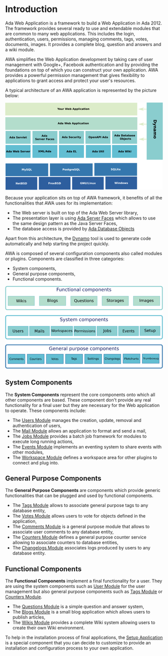 # Introduction

Ada Web Application is a framework to build a Web Application in Ada 2012.
The framework provides several ready to use and extendable modules that are common
to many web applications.  This includes the login, authentication, users, permissions,
managing comments, tags, votes, documents, images.  It provides a complete blog,
question and answers and a wiki module.

AWA simplifies the Web Application development by taking care of user management with
Google+, Facebook authentication and by providing the foundations on top of which you
can construct your own application.  AWA provides a powerful permission management
that gives flexibility to applications to grant access and protect your user's resources.

A typical architecture of an AWA application is represented by the picture below:

![Ada Web Application Architecture](images/awa_architecture_overview.png)

Because your application sits on top of AWA framework, it benefits of all the functionalities
that AWA uses for its implementation:

* The Web server is built on top of the Ada Web Server library,
* The presentation layer is using [Ada Server Faces](https://github.com/stcarrez/ada-asf) which allows to use the same design pattern as the Java Server Faces,
* The database access is provided by [Ada Database Objects](https://github.com/stcarrez/ada-ado)

Apart from this architecture, the [Dynamo](https://github.com/stcarrez/dynamo) tool is used to generate code automatically and help
starting the project quickly.

AWA is composed of several configuration components also called modules or plugins.
Components are classified in three categories:

* System components,
* General purpose components,
* Functional components.

![AWA Features](images/awa-features.png)

## System Components

The **System Components** represent the core components onto which all other components are based.
These component don't provide any real functionality for a final user but they are necessary for
the Web application to operate.  These components include:

* The [Users Module](AWA_Users.md) manages the creation, update, removal and authentication of users,
* The [Mail Module](AWA_Mail.md) allows an application to format and send a mail,
* The [Jobs Module](AWA_Jobs.md) provides a batch job framework for modules to execute long running actions,
* The [Events Module](AWA_Events.md) implements an eventing system to share events with other modules,
* The [Workspace Module](AWA_Workspaces.md) defines a workspace area for other plugins to connect and plug into.

## General Purpose Components

The **General Purpose Components** are components which provide generic functionalities that can
be plugged and used by functional components.

* The [Tags Module](AWA_Tags.md) allows to associate general purpose tags to any database entity,
* The [Votes Module](AWA_Votes.md) allows users to vote for objects defined in the application,
* The [Comments Module](AWA_Comments.md) is a general purpose module that allows to associate user comments to any database entity,
* The [Counters Module](AWA_Counters.md) defines a general purpose counter service allowing to associate counters to database entities,
* The [Changelogs Module](AWA_Changelogs.md) associates logs produced by users to any database entity.

## Functional Components

The **Functional Components** implement a final functionality for a user.  They are using the
system components such as [User Module](AWA_Users.md) for the user management but also general purpose components
such as [Tags Module](AWA_Tags.md) or [Counters Module](AWA_Counters.md).

* The [Questions Module](AWA_Questions.md) is a simple question and answer system,
* The [Blogs Module](AWA_Blogs.md) is a small blog application which allows users to publish articles,
* The [Wikis Module](AWA_Wikis.md) provides a complete Wiki system allowing users to create their own Wiki environment.

To help in the installation process of final applications,
the [Setup Application](AWA_Setup.md) is a special
component that you can decide to customize to provide an installation and configuration process
to your own application.



